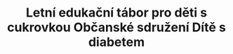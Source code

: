 ---
id: 8a055315-5305-4e88-a996-712ffe317bb6
title: "Letní edukační tábor pro děti s cukrovkou Občanské sdružení Dítě s diabetem"
price: 26000
year: 2012
description: "Příspěvek nadačního fondu napomůže k organizaci vzdělávacího tábora, kterého se zároveň budou moci zúčastnit i děti bez diabetu, čímž tábor mimo jiné napomůže i k odstranění případných předsudků a k integraci nemocných dětí."
kouskovani: false
locationName: undefined
position:
  lng: 18.2867949098263
  lat: 49.83475325926909
---